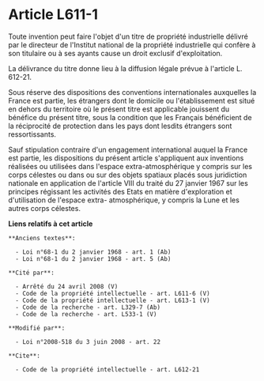 # Article L611-1

Toute invention peut faire l'objet d'un titre de propriété industrielle délivré par le directeur de l'Institut national de la
propriété industrielle qui confère à son titulaire ou à ses ayants cause un droit exclusif d'exploitation. 

La délivrance du titre donne lieu à la diffusion légale prévue à l'article L. 612-21. 

Sous réserve des dispositions des conventions internationales auxquelles la France est partie, les étrangers dont le domicile
ou l'établissement est situé en dehors du territoire où le présent titre est applicable jouissent du bénéfice du présent
titre, sous la condition que les Français bénéficient de la réciprocité de protection dans les pays dont lesdits étrangers
sont ressortissants. 

Sauf stipulation contraire d'un engagement international auquel la France est partie, les dispositions du présent article
s'appliquent aux inventions réalisées ou utilisées dans l'espace extra-atmosphérique y compris sur les corps célestes ou dans
ou sur des objets spatiaux placés sous juridiction nationale en application de l'article VIII du traité du 27 janvier 1967
sur les principes régissant les activités des Etats en matière d'exploration et d'utilisation de l'espace extra-
atmosphérique, y compris la Lune et les autres corps célestes.

**Liens relatifs à cet article**

	**Anciens textes**:

	  - Loi n°68-1 du 2 janvier 1968 - art. 1 (Ab)
	  - Loi n°68-1 du 2 janvier 1968 - art. 5 (Ab)

	**Cité par**:

	  - Arrêté du 24 avril 2008 (V)
	  - Code de la propriété intellectuelle - art. L611-6 (V)
	  - Code de la propriété intellectuelle - art. L613-1 (V)
	  - Code de la recherche - art. L329-7 (Ab)
	  - Code de la recherche - art. L533-1 (V)

	**Modifié par**:

	  - Loi n°2008-518 du 3 juin 2008 - art. 22

	**Cite**:

	  - Code de la propriété intellectuelle - art. L612-21
